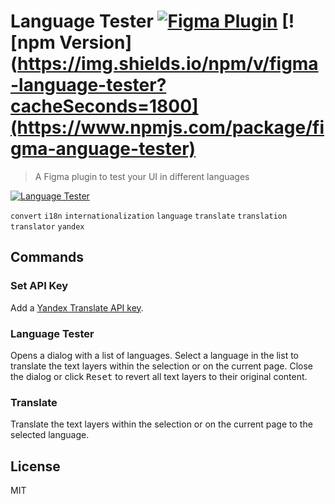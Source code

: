 # Language Tester [![Figma Plugin](https://img.shields.io/badge/figma-Language%20Tester-yellow?cacheSeconds=1800)](https://figma.com/c/plugin/767379122107077581/Language-Tester) [![npm Version](https://img.shields.io/npm/v/figma-language-tester?cacheSeconds=1800](https://www.npmjs.com/package/figma-anguage-tester)

> A Figma plugin to test your UI in different languages

[![Language Tester](https://raw.githubusercontent.com/yuanqing/figma-plugins/master/packages/figma-language-tester/media/cover.png)](https://figma.com/c/plugin/767379122107077581/Language-Tester)

`convert` `i18n` `internationalization` `language` `translate` `translation` `translator` `yandex`

## Commands

### Set API Key

Add a [Yandex Translate API key](https://translate.yandex.com/developers/keys).

### Language Tester

Opens a dialog with a list of languages. Select a language in the list to translate the text layers within the selection or on the current page. Close the dialog or click <kbd>Reset</kbd> to revert all text layers to their original content.

### Translate

Translate the text layers within the selection or on the current page to the selected language.

## License

MIT
